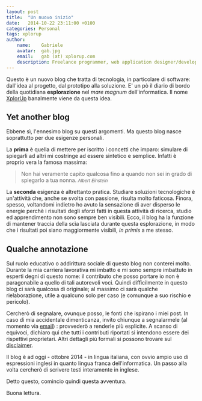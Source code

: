 ```yaml
---
layout: post
title:  "Un nuovo inizio"
date:   2014-10-22 23:11:00 +0100
categories: Personal
tags: xplorup
author:
    name:    Gabriele
    avatar:  gab.jpg
    email:   gab (at) xplorup.com
    description: Freelance programmer, web application designer/developer, consultant and entrepeneur.
---
```

Questo è un nuovo blog che tratta di tecnologia, in particolare di software: dall'idea al progetto, dal prototipo alla soluzione. E' un pò il diario di bordo della quotidiana **esplorazione** nel *mare magnum* dell'informatica. Il nome [XplorUp][about] banalmente viene da questa idea.

## Yet another blog
Ebbene sì, l'ennesimo blog su questi argomenti. Ma questo blog nasce soprattutto per due esigenze personali.

La **prima** è quella di mettere per iscritto i concetti che imparo: simulare di spiegarli ad altri mi costringe ad essere sintetico e semplice. Infatti è proprio vera la famosa massima:
<blockquote>Non hai veramente capito qualcosa fino a quando non sei in grado di spiegarlo a tua nonna.
<small><cite title="Albert Einstein">Albert Einstein</cite></small>
</blockquote>

La **seconda** esigenza è altrettanto pratica. Studiare soluzioni tecnologiche è un'attività che, anche se svolta con passione, risulta molto faticosa. Finora,  spesso, voltandomi indietro ho avuto la sensazione di aver disperso le energie perchè i risultati degli sforzi fatti in questa attività di ricerca, studio ed apprendimento non sono sempre ben visibili. Ecco, il blog ha la funzione di mantener traccia della scìa lasciata durante questa esplorazione, in modo che i risultati poi siano maggiormente visibili, *in primis* a me stesso.

## Qualche annotazione
Sul ruolo educativo o addirittura sociale di questo blog non conterei molto. Durante la mia carriera lavorativa mi imbatto e mi sono sempre imbattuto in esperti degni di questo nome: il contributo che posso portare io non è paragonabile a quello di tali autorevoli voci. Quindi difficilmente in questo blog ci sarà qualcosa di originale; al massimo ci sarà qualche rielaborazione, utile a qualcuno solo per caso (e comunque a suo rischio e pericolo).

Cercherò di segnalare, ovunque posso, le fonti che ispirano i miei post. In caso di mia accidentale dimenticanza, invito chiunque a segnalarmele (al momento via <a href="mailto:{{site.owner.email}}" class="author-email">email</a>) : provvederò a renderle più esplicite. A scanso di equivoci, dichiaro qui che tutti i contributi riportati si intendono essere dei rispettivi proprietari. Altri dettagli più formali si possono trovare sul [disclaimer][disclaimer].

Il blog è ad oggi - ottobre 2014 - in lingua italiana, con ovvio ampio uso di espressioni inglesi in quanto lingua franca dell'informatica. Un passo alla volta cercherò di scrivere testi interamente in inglese.

Detto questo, comincio quindi questa avventura.

Buona lettura.

[about]:         {{site.url}}/about
[disclaimer]:    {{site.url}}/disclaimer
